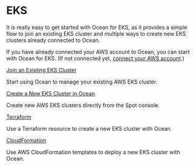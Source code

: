 # EKS

It is really easy to get started with Ocean for EKS, as it provides a simple flow to join an existing EKS cluster and multiple ways to create new EKS clusters already connected to Ocean.

If you have already connected your AWS account to Ocean, you can start with Ocean for EKS. (If not connected yet, [connect your AWS account](connect-your-cloud-provider/aws-account.md).)

[Join an Existing EKS Cluster](/ocean/getting-started/eks/join-an-existing-cluster.md)

Start using Ocean to manage your existing AWS EKS cluster.

[Create a New EKS Cluster in Ocean](/ocean/getting-started/eks/create-a-new-cluster.md)

Create new AWS EKS clusters directly from the Spot console.

[Terraform](/ocean/getting-started/eks/terraform.md)

Use a Terraform resource to create a new EKS cluster with Ocean.

[CloudFormation](https://aws.amazon.com/quickstart/architecture/spotinst-ocean-eks/)

Use AWS CloudFormation templates to deploy a new EKS cluster with Ocean.
